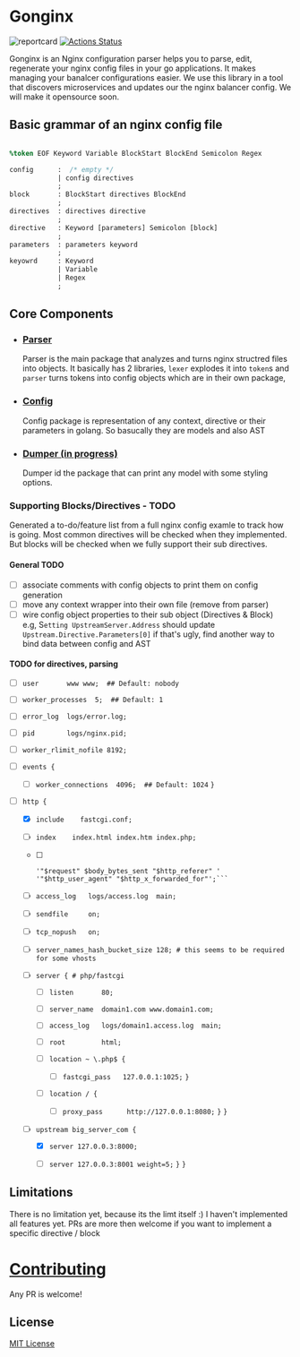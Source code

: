# Gonginx
![reportcard](https://goreportcard.com/badge/github.com/tufanbarisyildirim/gonginx) [![Actions Status](https://github.com/tufanbarisyildirim/gonginx/workflows/Go/badge.svg)](https://github.com/tufanbarisyildirim/gonging/actions)


Gonginx is an Nginx configuration parser helps you to parse, edit, regenerate your nginx config files in your go applications. It makes managing your banalcer configurations easier. We use this library in a tool that discovers microservices and updates our the nginx balancer config. We will make it opensource soon.

## Basic grammar of an nginx config file
```yacc

%token EOF Keyword Variable BlockStart BlockEnd Semicolon Regex

config      :  /* empty */ 
            | config directives
            ;
block       : BlockStart directives BlockEnd
            ;
directives  : directives directive
            ;
directive   : Keyword [parameters] Semicolon [block]
            ;
parameters  : parameters keyword
            ;
keyowrd     : Keyword 
            | Variable 
            | Regex
            ;
```

## Core Components
- ### [Parser](/parser) 
  Parser is the main package that analyzes and turns nginx structred files into objects. It basically has 2 libraries, `lexer` explodes it into `token`s and `parser` turns tokens into config objects which are in their own package, 
- ### [Config](/config)
  Config package is representation of any context, directive or their parameters in golang. So basucally they are models and also AST
- ### [Dumper (in progress)](/dumper)
  Dumper id the package that can print any model with some styling options. 

### Supporting Blocks/Directives - TODO
Generated a to-do/feature list from a full nginx config examle to track how is going.
Most common directives will be checked when they implemented. But blocks will be checked when we fully support their sub directives.

#### General TODO
- [ ]  associate comments with config objects to print them on config generation
- [ ]  move any context wrapper into their own file (remove from parser)
- [ ]  wire config object properties to their sub object (Directives & Block)   
       e.g, S`etting UpstreamServer.Address` should update `Upstream.Directive.Parameters[0]` if that's ugly, find another way to bind data between config and AST

#### TODO for directives, parsing
- [ ] `user       www www;  ## Default: nobody`
- [ ] `worker_processes  5;  ## Default: 1`
- [ ] `error_log  logs/error.log;`
- [ ] `pid        logs/nginx.pid;`
- [ ] `worker_rlimit_nofile 8192;`

- [ ] `events {`
  - [ ] `worker_connections  4096;  ## Default: 1024`
`}`

- [ ] `http {`
  - [x] `include    fastcgi.conf;`
  - [ ] `index    index.html index.htm index.php;`

  - [ ] ```log_format   main '$remote_addr - $remote_user [$time_local]  $status '
    '"$request" $body_bytes_sent "$http_referer" '
    '"$http_user_agent" "$http_x_forwarded_for"';```
  - [ ] `access_log   logs/access.log  main;`
  - [ ] `sendfile     on;`
  - [ ] `tcp_nopush   on;`
  - [ ] `server_names_hash_bucket_size 128; # this seems to be required for some vhosts`

  - [ ] `server { # php/fastcgi`
    - [ ] `listen       80;`
    - [ ] `server_name  domain1.com www.domain1.com;`
    - [ ] `access_log   logs/domain1.access.log  main;`
    - [ ] `root         html;`

    - [ ] `location ~ \.php$ {`
      - [ ] `fastcgi_pass   127.0.0.1:1025;`
    `}`
    - [ ] `location / {`
      - [ ] `proxy_pass      http://127.0.0.1:8080;`
    `}`
  `}`

  - [ ] `upstream big_server_com {`
    - [x] `server 127.0.0.3:8000;`
    - [ ] `server 127.0.0.3:8001 weight=5;`
  `}`
`}`


## Limitations
There is no limitation yet, because its the limt itself :) I haven't implemented all features yet. PRs are more then welcome if you want to implement a specific directive / block

# [Contributing](CONTRIBUTING.md)
Any PR is welcome!

## License
[MIT License](LICENSE)
